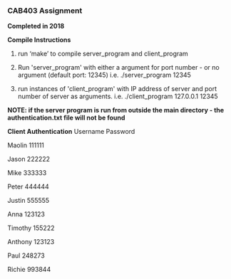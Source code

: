 ### CAB403 Assignment 
**Completed in 2018**

**Compile Instructions**

1. run ‘make’ to compile server_program and client_program

2. Run 'server_program' with either a argument for port number - or no argument (default port: 12345) i.e. ./server_program 12345

3. run instances of 'client_program' with IP address of server and port number of server as arguments.
    i.e. ./client_program 127.0.0.1 12345


**NOTE: if the server program is run from outside the main directory - the authentication.txt file will not be found**

**Client Authentication**
Username	Password

Maolin 		111111

Jason 		222222

Mike 		333333

Peter 		444444

Justin 		555555

Anna 		123123

Timothy		155222

Anthony		123123

Paul		248273

Richie		993844